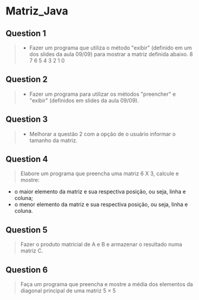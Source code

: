 # Matriz_Java
## Question 1 

>- Fazer um programa que utiliza o método "exibir" (definido em um dos slides da aula 09/09) para mostrar a matriz definida abaixo.
                          8  7  6
                          5  4  3
                          2  1  0
## Question 2 
>- Fazer um programa para utilizar os métodos "preencher" e "exibir" (definidos em slides da aula 09/09).

## Question 3 
>- Melhorar a questão 2 com a opção de o usuário informar o tamanho da matriz.

## Question 4
>Elabore um programa que preencha uma matriz 6 X 3, calcule e mostre:
- o maior elemento da matriz e sua respectiva posição, ou seja, linha e coluna;
- o menor elemento da matriz e sua respectiva posição, ou seja, linha e coluna.

## Question 5
>Fazer o produto matricial de A e B e armazenar o
resultado numa matriz C.

## Question 6
>Faça um programa que preencha e mostre a média dos elementos da diagonal principal de uma matriz 5 × 5